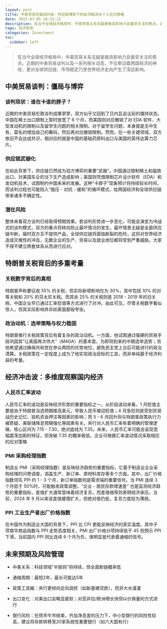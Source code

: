 ```yaml
---
layout: post
title: 中美贸易拉锯战升级：供应链博弈下的经济暗流与个人应对策略
date: 2025-07-05 10:32:13
description: 在当今全球经济格局中，中美贸易关系无疑是极具影响力且备受关注的焦点。近期的中美贸易谈判以及一系列相关动态，不仅牵动着两国经济的神经，更对全球供应链、市场稳定乃至世界经济走向产生了深远影响。
tags: 经济局势
categories: Investment
toc:
  sidebar: left
---
```



> 在当今全球经济格局中，中美贸易关系无疑是极具影响力且备受关注的焦点。近期的中美贸易谈判以及一系列相关动态，不仅牵动着两国经济的神经，更对全球供应链、市场稳定乃至世界经济走向产生了深远影响。

## 中美贸易谈判：僵局与博弈

### 谈判现状：谁在卡谁的脖子？

近期的中美贸易伦敦谈判成果寥寥，双方似乎又回到了日内瓦会议前的僵持状态。中国在稀土出口限制上暂时放宽了 6 个月，而美国则对应撤销了对 EDA 软件、大型发动机的限制以及留学生问题的相关限制。对于留学生问题，本身就是无中生有，莫名的增加自己的筹码，然后再对应撤销限制。然而，在一些关键领域，双方依旧不会达成共识，相对应的就是中国的基础药原料出口与美国的英伟达算力芯片。

### 供应链武器化

在如此背景下，供应链已然成为双方博弈的重要“武器”。中国通过限制稀土和磁铁出口，对美国车企的当下生产造成影响；美国则凭借限制芯片设计软件（EDA）和发动机技术，试图制约中国未来的发展。这种“卡脖子”现象预计将持续较长时间，而谈判过程也可能陷入“施压 - 对抗 - 缓和”的循环模式，给两国经济和全球供应链带来诸多不确定性。

### 潜在风险

整体来看双方谈判已经取得预期效果。若谈判形势进一步恶化，可能会演变为冷战式的谈判模式，双方的重点将转向防止最坏情况的发生。最坏情景无疑是全面供应链中断，届时双方互不提供产品，全球供应链将面临断裂的危险，这将对世界经济造成灾难性的冲击，无数企业的生产、贸易以及就业岗位都将受到严重威胁。大家不得不建立两套体系从而进行应对。



## 特朗普关税背后的多重考量

### 关税数字背后的真相

特朗普声称要征收 55% 的关税，但实际新增影响仅为 30%，其中包括 10% 的对等关税和 20% 的芬太尼关税。而其余 25% 的关税则是 2018 - 2019 年的旧关税，中国企业早已通过汇率贬值等方式进行了对冲。由此可见，尽管关税数字看似惊人，但其实际影响并非如表面那般夸张。

### 政治动机：选举策略与权力稳固

特朗普推行关税政策背后有着复杂的政治动机。一方面，他试图通过强硬的贸易手段巩固其“让美国再次伟大”（MAGA）的基本盘，为即将到来的中期选举造势；另他希望通过确保共和党在参众两院的优势地位，避免民主党上台后可能进行的政治清算。关税政策在一定程度上成为了他实现政治目标的工具，而非单纯基于经济利益的考量。

## 经济冲击波：多维度观察国内经济

### 人民币汇率波动

人民币汇率的波动是反映经济形势的重要指标之一。从阶段波动来看，1 月贬值主要是由于特朗普当选预期推高美元，导致人民币被动贬值；4 月急贬则是受到贸易战历史记忆、投机资金押注等因素的影响；而 5 - 6 月回升则与特朗普政策执行力被质疑、美联储降息预期强化等因素有关。央行对人民币汇率有着明确的管理逻辑，核心区间为 7.15 - 7.30，绝对底线为 7.35。未来，人民币汇率可能会呈现宽幅震荡加剧的特征，但突破 7.35 的概率极低。企业可根据汇率波动情况采取相应的应对策略

### PMI 采购经理指数

制造业 PMI（采购经理指数）是反映经济趋势的重要指标，它基于制造业企业采购经理的问卷调查，涵盖生产、新订单、原材料库存等多个方面。其中，出厂价格指数领先 PPI 约 1 - 3 个月，新订单指数则是需求端的重要信号。当 PMI 连续 3 个月低于 50%时，可能触发政策调整。“企业 - 居民存款增速差” 也是监测经济趋势的重要指标，差值扩大通常意味着经济复苏，而差值缩窄则表明经济承压。当前，2024 年 9 月以来该差值缓慢扩大，但绝对值仍低，复苏力度较为薄弱。

### PPI 工业生产者出厂价格指数

在中国作为制造业大国的背景下，PPI 比 CPI 更能反映经济的真实温度。其中子项南华商品指数与 PPI 走势高度相关，PMI 出厂价格分项持续低于 45 则预示 PPI 下滑。当前国内 PPI 同比连续 6 个月为负，很明显是代表着通缩的信号。



## 未来预期及风险管理

- 中美关系：科技领域"半脱钩"将持续，但全面断链概率低

- 通缩周期：最短2年，最长可能达5年

- 政策工具箱：央行更倾向定向调控（如新基建贷款），而非大水漫灌

- 出口变化：对美出口会略显疲软；对亚非拉/欧洲增长快但以价换量的方式进行

- 银行风险：在债市牛市结束，外加净息差的压力下，中小型银行的风险性较高，建议将存款转移至20家系统性重要银行（如六大国有行）







